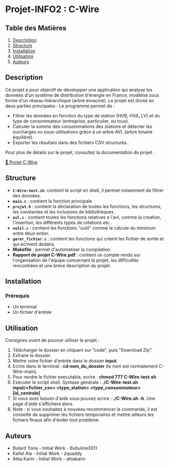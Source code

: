 # Projet-INFO2 : C-Wire
## Table des Matières
1. [Description](#description)
2. [Structure](#structure)
3. [Installation](#installation)
4. [Utilisation](#utilisation)
6. [Auteurs](#auteurs)

## Description 

Ce projet a pour objectif de développer une application qui analyse les données d'un système de distribution d'énergie en France, modélisé sous forme d'un réseau hiérarchique (arbre enraciné). Le projet est divisé en deux parties principales :
Le programme permet de :
   - Filtrer les données en fonction du type de station (HVB, HVA, LV) et du type de consommateur (entreprise, particulier, ou tous).
   - Calculer la somme des consommations des stations et détecter les surcharges ou sous-utilisations grâce à un arbre AVL (arbre binaire équilibré).
   - Exporter les résultats dans des fichiers CSV structurés..

Pour plus de détails sur le projet, consultez la documentation du projet :

[📄 Projet C-Wire](Projet_C-Wire_preIng2_2024_2025-v1.4-1.pdf)


## Structure

- **`C-Wire-test.sh`**: contient le script en shell, il permet notamment de filtrer des données.
- **`main.c`** : contient la fonction principale
- **`projet.h`** : contient la déclaration de toutes les fonctions, les structures, les constantes et les inclusions de bibliothèques.
- **`avl.c`** : contient toutes les fonctions relatives a l'avl, comme la creation, l'insertion, les différents types de rotations etc..
- **`outil.c`** : contient les fonctions "outil" comme le calcule du minimum entre deux entier.
- **`gerer_fichier.c`** : contient les fonctions qui créent les fichier de sortie et qui ecrivent dedans.
- **Makefile** : permet d'automatiser la compilation.
- **Rapport de projet C-Wire.pdf** : contient un compte rendu sur l'organisation de l'équipe concernant le projet, les difficultés rencontrées et une brève description du projet.

## Installation 

### Prérequis 

- Un terminal
- Un fichier d'entrée

## Utilisation

Consignes avant de pouvoir utiliser le projet  : 
1. Télécharger le dossier en cliquant sur "code", puis "Download Zip".
2. Extraire le dossier.
3. Mettre votre fichier d'entrée dans le dossier **input**.
4. Ecrire dans le terminal : **cd nom_du_dossier** (le nom est normalement C-Wire-main).
5. Pour rendre le fichier executable, ecrire : **chmod 777 C-Wire-test.sh**
6. Exécuter le script shell. Syntaxe générale : **./C-Wire-test.sh input/<fichier_csv> <type_station> <type_consommateur> [id_centrale]**
7. Si vous avez besoin d'aide vous pouvez ecrire : **./C-Wire.sh -h**. Une page d'aide s'affichera alors.
8. Note : si vous souhaitez à nouveau recommencer la commande, il est conseillé de supprimer les fichiers temporaires et mettre ailleurs les fichiers finaux afin d'éviter tout problème.
## Auteurs

- Bulard Yona - Initial Work - Bubuline3011
- Kallel Ala - Initial Work - zquaddy
- Attia Karin - Initial Work - attiakarin

